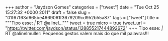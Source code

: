 
+++
author = "Jaydson Gomes"
categories = ["tweet"]
date = "Tue Oct 25 15:27:32 +0000 2011"
draft = false
slug = "01f67f63d665be4669061f3679209cd952b55a87"
tags = ["tweet"]
title = """Tipo esse: _|_ RT @alinel..."""
tweet = true
micro = true
tweet_url = "https://twitter.com/jaydson/status/128855217444892672"
+++
Tipo esse: _|_ RT @alinelmuller: Pequenos gestos valem mais do que mil palavras!!!
